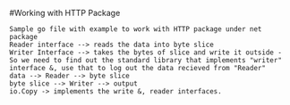#Working with HTTP Package
    
    Sample go file with example to work with HTTP package under net package
    Reader interface --> reads the data into byte slice
    Writer Interface --> takes the bytes of slice and write it outside - So we need to find out the standard library that implements "writer" interface &, use that to log out the data recieved from "Reader"
    data --> Reader --> byte slice
    byte slice --> Writer --> output
    io.Copy -> implements the write &, reader interfaces.
